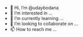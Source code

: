 - 👋 Hi, I’m @udaybodana
- 👀 I’m interested in ...
- 🌱 I’m currently learning ...
- 💞️ I’m looking to collaborate on ...
- 📫 How to reach me ...

<!---
udaybodana/udaybodana is a ✨ special ✨ repository because its `README.md` (this file) appears on your GitHub profile.
You can click the Preview link to take a look at your changes.
--->
